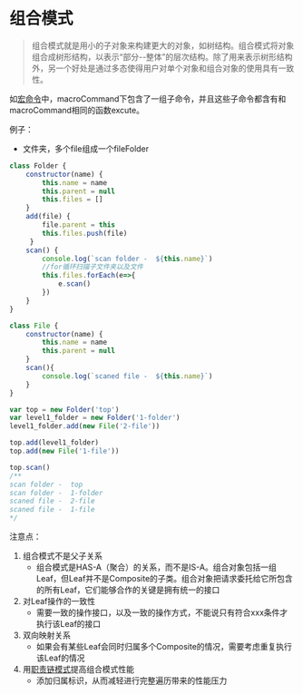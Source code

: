 # 组合模式
> 组合模式就是用小的子对象来构建更大的对象，如树结构。组合模式将对象组合成树形结构，以表示“部分--整体”的层次结构。除了用来表示树形结构外，另一个好处是通过多态使得用户对单个对象和组合对象的使用具有一致性。

如[宏命令](./command#macroCommand)中，macroCommand下包含了一组子命令，并且这些子命令都含有和macroCommand相同的函数excute。

例子：
- 文件夹，多个file组成一个fileFolder
```js
class Folder {
    constructor(name) {
        this.name = name
        this.parent = null
        this.files = []
    }
    add(file) { 
        file.parent = this
        this.files.push(file)
     }
    scan() {
        console.log(`scan folder -  ${this.name}`)
        //for循环扫描子文件夹以及文件
        this.files.forEach(e=>{
            e.scan()
        })
    }
}

class File {
    constructor(name) {
        this.name = name
        this.parent = null
    }
    scan(){
        console.log(`scaned file -  ${this.name}`)
    }
}

var top = new Folder('top')
var level1_folder = new Folder('1-folder')
level1_folder.add(new File('2-file'))

top.add(level1_folder)
top.add(new File('1-file'))

top.scan()
/** 
scan folder -  top
scan folder -  1-folder
scaned file -  2-file
scaned file -  1-file 
*/
```
注意点：
1. 组合模式不是父子关系
    - 组合模式是HAS-A（聚合）的关系，而不是IS-A。组合对象包括一组Leaf，但Leaf并不是Composite的子类。组合对象把请求委托给它所包含的所有Leaf，它们能够合作的关键是拥有统一的接口
2. 对Leaf操作的一致性
    - 需要一致的操作接口，以及一致的操作方式，不能说只有符合xxx条件才执行该Leaf的接口
3. 双向映射关系
    - 如果会有某些Leaf会同时归属多个Composite的情况，需要考虑重复执行该Leaf的情况
4. 用[职责链模式](./ChainOfResponsibility.md)提高组合模式性能
    - 添加归属标识，从而减轻进行完整遍历带来的性能压力